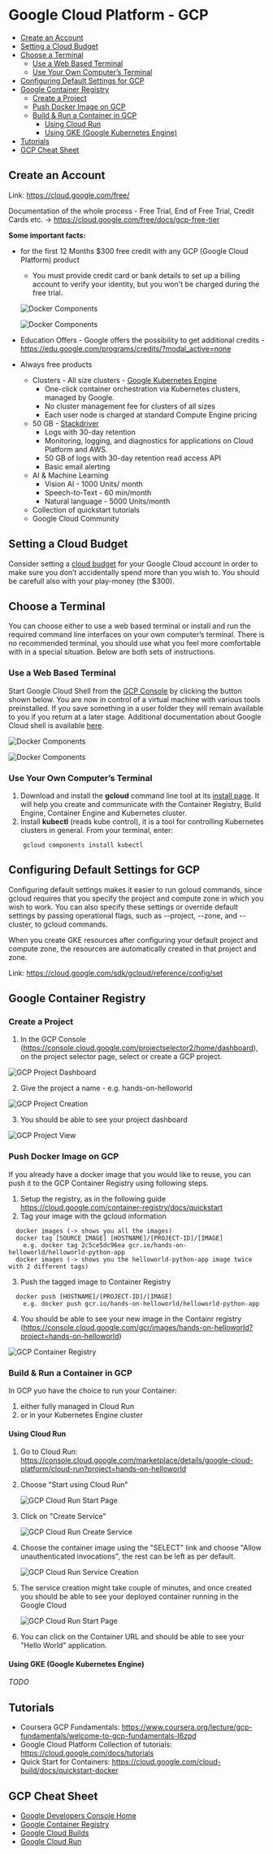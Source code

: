 # Google Cloud Platform - GCP

  - [Create an Account](#create-an-account)
  - [Setting a Cloud Budget](#setting-a-cloud-budget)
  - [Choose a Terminal](#choose-a-terminal)
    - [Use a Web Based Terminal](#use-a-web-based-terminal)
    - [Use Your Own Computer’s Terminal](#use-your-own-computers-terminal)
  - [Configuring Default Settings for GCP](#configuring-default-settings-for-gcp)
  - [Google Container Registry](#google-container-registry)
    - [Create a Project](#create-a-project)
    - [Push Docker Image on GCP](#push-docker-image-on-gcp)
    - [Build & Run a Container in GCP ](#build--run-a-container-in-gcp-)
      - [Using Cloud Run](#using-cloud-run)
      - [Using GKE (Google Kubernetes Engine)](#using-gke-google-kubernetes-engine)
  - [Tutorials](#tutorials)
  - [GCP Cheat Sheet](#gcp-cheat-sheet)


## Create an Account

Link: https://cloud.google.com/free/

Documentation of the whole process - Free Trial, End of Free Trial, Credit Cards etc. -> https://cloud.google.com/free/docs/gcp-free-tier

**Some important facts:**

* for the first 12 Months $300 free credit with any GCP (Google Cloud Platform) product
    * You must provide credit card or bank details to set up a billing account to verify your identity, but you won't be charged during the free trial.

    ![Docker Components](images/gcp-welcome.png)

    ![Docker Components](images/gcp-credits.png)

* Education Offers - Google offers the possibility to get additional credits - https://edu.google.com/programs/credits/?modal_active=none
* Always free products
    * Clusters - All size clusters - [Google Kubernetes Engine](https://cloud.google.com/kubernetes-engine/)
        * One-click container orchestration via Kubernetes clusters, managed by Google.
        * No cluster management fee for clusters of all sizes
        * Each user node is charged at standard Compute Engine pricing
    * 50 GB - [Stackdriver](https://cloud.google.com/stackdriver/)
        * Logs with 30-day retention
        * Monitoring, logging, and diagnostics for applications on Cloud Platform and AWS.
        * 50 GB of logs with 30-day retention read access API
        * Basic email alerting
    * AI & Machine Learning
        * Vision AI - 1000 Units/ month
        * Speech-to-Text - 60 min/month
        * Natural language - 5000 Units/month
    * Collection of quickstart tutorials
    * Google Cloud Community

## Setting a Cloud Budget

Consider setting a [cloud budget](https://cloud.google.com/billing/docs/how-to/budgets) for your Google Cloud account in order to make sure you don’t accidentally spend more than you wish to. You should be carefull also with your play-money (the $300).


## Choose a Terminal

You can choose either to use a web based terminal or install and run the required command line interfaces on your own computer’s terminal. There is no recommended terminal, you should use what you feel more comfortable with in a special situation. Below are both sets of instructions.

### Use a Web Based Terminal
Start Google Cloud Shell from the [GCP Console](https://console.cloud.google.com/) by clicking the button shown below. You are now in control of a virtual machine with various tools preinstalled. If you save something in a user folder they will remain available to you if you return at a later stage. Additional documentation about Google Cloud shell is available [here](https://cloud.google.com/shell/docs/).

![Docker Components](images/gcp-webbasedterminal-link.png)

![Docker Components](images/gcp-webbasedterminal-output.png)


### Use Your Own Computer’s Terminal

1. Download and install the **gcloud** command line tool at its [install page](https://cloud.google.com/sdk/install). It will help you create and communicate with the Container Registry, Build Engine, Container Engine and Kubernetes cluster.
2. Install **kubectl** (reads kube control), it is a tool for controlling Kubernetes clusters in general. From your terminal, enter:

~~~
    gcloud components install kubectl
~~~

## Configuring Default Settings for GCP

Configuring default settings makes it easier to run gcloud commands, since gcloud requires that you specify the project and compute zone in which you wish to work. You can also specify these settings or override default settings by passing operational flags, such as --project, --zone, and --cluster, to gcloud commands.

When you create GKE resources after configuring your default project and compute zone, the resources are automatically created in that project and zone.

Link: https://cloud.google.com/sdk/gcloud/reference/config/set


## Google Container Registry

### Create a Project

1. In the GCP Console (https://console.cloud.google.com/projectselector2/home/dashboard), on the project selector page, select or create a GCP project.
  
  ![GCP Project Dashboard](images/gcp-projectdashboard.png)

2. Give the project a name - e.g. hands-on-helloworld
  
  ![GCP Project Creation](images/gcp-createproject.png)

3. You should be able to see your project dashboard

  ![GCP Project View](images/gcp-project.png)



### Push Docker Image on GCP

If you already have a docker image that you would like to reuse, you can push it to the GCP Container Registry using following steps.

1. Setup the registry, as in the following guide https://cloud.google.com/container-registry/docs/quickstart
2. Tag your image with the gcloud information

  ~~~
    docker images (-> shows you all the images)
    docker tag [SOURCE_IMAGE] [HOSTNAME]/[PROJECT-ID]/[IMAGE]
      e.g. docker tag 2c5ce5dc96ea gcr.io/hands-on-helloworld/helloworld-python-app
    docker images (-> shows you the helloworld-python-app image twice with 2 different tags)    
  ~~~
	
3. Push the tagged image to Container Registry

  ~~~    docker push [HOSTNAME]/[PROJECT-ID]/[IMAGE]
      e.g. docker push gcr.io/hands-on-helloworld/helloworld-python-app
  ~~~

4. You should be able to see your new image in the Containr registry (https://console.cloud.google.com/gcr/images/hands-on-helloworld?project=hands-on-helloworld)

![GCP Container Registry](images/gcp-containerregistry.png)

### Build & Run a Container in GCP 

In GCP yuo have the choice to run your Container:

1. either fully managed in Cloud Run
2. or in your Kubernetes Engine cluster

#### Using Cloud Run

1. Go to Cloud Run: https://console.cloud.google.com/marketplace/details/google-cloud-platform/cloud-run?project=hands-on-helloworld
2. Choose "Start using Cloud Run"

   ![GCP Cloud Run Start Page](images/gcp-cloudrun-start.png)

3. Click on "Create Service"

   ![GCP Cloud Run Create Service](images/gcp-cloudrun-createservice.png)

4. Choose the container image using the "SELECT" link and choose "Allow unauthenticated invocations", the rest can be left as per default.

   ![GCP Cloud Run Service Creation](images/gcp-cloudrun-servicecreation.png)

5. The service creation might take couple of minutes, and once created you should be able to see your deployed container running in the Google Cloud

   ![GCP Cloud Run Start Page](images/gcp-containerrunning.png)

6. You can click on the Container URL and should be able to see your "Hello World" application.

#### Using GKE (Google Kubernetes Engine)

_TODO_


## Tutorials
* Coursera GCP Fundamentals: https://www.coursera.org/lecture/gcp-fundamentals/welcome-to-gcp-fundamentals-I6zpd
* Google Cloud Platform Collection of tutorials: https://cloud.google.com/docs/tutorials
* Quick Start for Containers: https://cloud.google.com/cloud-build/docs/quickstart-docker


## GCP Cheat Sheet

- [Google Developers Console Home](https://console.cloud.google.com/cloud-resource-manager)
- [Google Container Registry](https://console.cloud.google.com/gcr/images/hands-on-firsttry)
- [Google Cloud Builds](https://console.cloud.google.com/cloud-build/builds)
- [Google Cloud Run](https://console.cloud.google.com/run)

